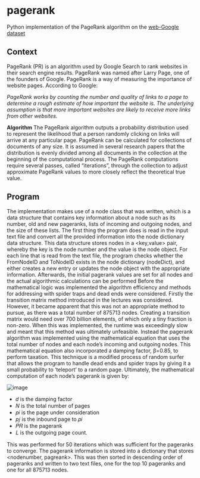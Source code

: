# pagerank
Python implementation of the PageRank algorithm on the [web-Google dataset](http://snap.stanford.edu/data/web-Google.html)

## Context
PageRank (PR) is an algorithm used by Google Search to rank websites in their search engine results. PageRank was named after Larry Page, one of the founders of Google. PageRank is a way of measuring the importance of website pages. According to Google:

_PageRank works by counting the number and quality of links to a page to determine a rough estimate of how important the website is. The underlying assumption is that more important websites are likely to receive more links from other websites._

**Algorithm** 
The PageRank algorithm outputs a probability distribution used to represent the likelihood that a person randomly clicking on links will arrive at any particular page. PageRank can be calculated for collections of documents of any size. It is assumed in several research papers that the distribution is evenly divided among all documents in the collection at the beginning of the computational process. The PageRank computations require several passes, called “iterations”, through the collection to adjust approximate PageRank values to more closely reflect the theoretical true value.

## Program
The implementation makes use of a node class that was written, which is a data structure that contains key information about a node such as its number, old and new pageranks, lists of incoming and outgoing nodes, and the size of these lists.
The first thing the program does is read in the input text file and convert all the provided information into the node dictionary data structure. This data structure stores nodes in a <key,value> pair, whereby the key is the node number and the value is the node object. For each line that is read from the text file, the program checks whether the FromNodeID and ToNodeID exists in the node dictionary (nodeDict), and either creates a new entry or updates the node object with the appropriate information. Afterwards, the initial pagerank values are set for all nodes and the actual algorithmic calculations can be performed
Before the mathematical logic was implemented the algorithm efficiency and methods for addressing with spider traps and dead ends were considered. Firstly the transition matrix method introduced in the lectures was considered. However, it became apparent that this was not an appropriate method to pursue, as there was a total number of 875713 nodes. Creating a transition matrix would need over 700 billion elements, of which only a tiny fraction is non-zero. When this was implemented, the runtime was exceedingly slow and meant that this method was ultimately unfeasible. Instead the pagerank algorithm was implemented using the mathematical equation that uses the total number of nodes and each node’s incoming and outgoing nodes. This mathematical equation also incorporated a damping factor, β=0.85, to perform taxation. This technique is a modified process of random surfer that allows the program to handle dead ends and spider traps by giving it a small probability to ‘teleport’ to a random page. Ultimately, the mathematical computation of each node’s pagerank is given by:

![image](https://github.com/haydensflee/pagerank/assets/89950637/5d043466-63a4-458c-b1c1-2e5272811df2)

- 𝑑 is the damping factor
- 𝑁 is the total number of pages
- 𝑝𝑖 is the page under consideration
- 𝑝𝑗 is the inbound page to 𝑝𝑖
- 𝑃𝑅 is the pagerank
- 𝐿 is the outgoing page count.

This was performed for 50 iterations which was sufficient for the pageranks to converge.
The pagerank information is stored into a dictionary that stores <nodenumber, pagreank>. This was then sorted in descending order of pageranks and written to two text files, one for the top 10 pageranks and one for all 875713 nodes.
